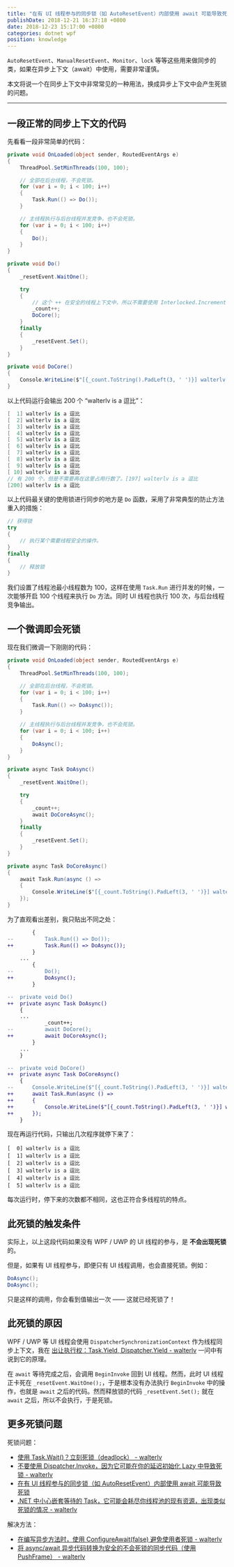 ```yaml
---
title: "在有 UI 线程参与的同步锁（如 AutoResetEvent）内部使用 await 可能导致死锁"
publishDate: 2018-12-21 16:37:18 +0800
date: 2018-12-23 15:17:00 +0800
categories: dotnet wpf
position: knowledge
---
```


`AutoResetEvent`、`ManualResetEvent`、`Monitor`、`lock` 等等这些用来做同步的类，如果在异步上下文（await）中使用，需要非常谨慎。

本文将说一个在同步上下文中非常常见的一种用法，换成异步上下文中会产生死锁的问题。

---

<div id="toc"></div>

## 一段正常的同步上下文的代码

先看看一段非常简单的代码：

```csharp
private void OnLoaded(object sender, RoutedEventArgs e)
{
    ThreadPool.SetMinThreads(100, 100);

    // 全部在后台线程，不会死锁。
    for (var i = 0; i < 100; i++)
    {
        Task.Run(() => Do());
    }

    // 主线程执行与后台线程并发竞争，也不会死锁。
    for (var i = 0; i < 100; i++)
    {
        Do();
    }
}

private void Do()
{
    _resetEvent.WaitOne();

    try
    {
        // 这个 ++ 在安全的线程上下文中，所以不需要使用 Interlocked.Increment(ref _count);
        _count++;
        DoCore();
    }
    finally
    {
        _resetEvent.Set();
    }
}

private void DoCore()
{
    Console.WriteLine($"[{_count.ToString().PadLeft(3, ' ')}] walterlv is a 逗比");
}
```

以上代码运行会输出 200 个 “walterlv is a 逗比”：

```csharp
[  1] walterlv is a 逗比
[  2] walterlv is a 逗比
[  3] walterlv is a 逗比
[  4] walterlv is a 逗比
[  5] walterlv is a 逗比
[  6] walterlv is a 逗比
[  7] walterlv is a 逗比
[  8] walterlv is a 逗比
[  9] walterlv is a 逗比
[ 10] walterlv is a 逗比
// 有 200 个，但是不需要再在这里占用行数了。[197] walterlv is a 逗比
[200] walterlv is a 逗比
```

以上代码最关键的使用锁进行同步的地方是 `Do` 函数，采用了非常典型的防止方法重入的措施：

```csharp
// 获得锁
try
{
    // 执行某个需要线程安全的操作。
}
finally
{
    // 释放锁
}
```

我们设置了线程池最小线程数为 100，这样在使用 `Task.Run` 进行并发的时候，一次能够开启 100 个线程来执行 `Do` 方法。同时 UI 线程也执行 100 次，与后台线程竞争输出。

## 一个微调即会死锁

现在我们微调一下刚刚的代码：

```csharp
private void OnLoaded(object sender, RoutedEventArgs e)
{
    ThreadPool.SetMinThreads(100, 100);

    // 全部在后台线程，不会死锁。
    for (var i = 0; i < 100; i++)
    {
        Task.Run(() => DoAsync());
    }

    // 主线程执行与后台线程并发竞争，也不会死锁。
    for (var i = 0; i < 100; i++)
    {
        DoAsync();
    }
}

private async Task DoAsync()
{
    _resetEvent.WaitOne();

    try
    {
        _count++;
        await DoCoreAsync();
    }
    finally
    {
        _resetEvent.Set();
    }
}

private async Task DoCoreAsync()
{
    await Task.Run(async () =>
    {
        Console.WriteLine($"[{_count.ToString().PadLeft(3, ' ')}] walterlv is a 逗比");
    });
}
```

为了直观看出差别，我只贴出不同之处：

```diff
        {
--          Task.Run(() => Do());
++          Task.Run(() => DoAsync());
        }
    ...
        {
--          Do();
++          DoAsync();
        }

--  private void Do()
++  private async Task DoAsync()
    {
    ...
            _count++;
--          await DoCore();
++          await DoCoreAsync();
        }
    ...
    }

--  private void DoCore()
++  private async Task DoCoreAsync()
    {
--      Console.WriteLine($"[{_count.ToString().PadLeft(3, ' ')}] walterlv is a 逗比");
++      await Task.Run(async () =>
++      {
++          Console.WriteLine($"[{_count.ToString().PadLeft(3, ' ')}] walterlv is a 逗比");
++      });
    }
```

现在再运行代码，只输出几次程序就停下来了：

```log
[  0] walterlv is a 逗比
[  1] walterlv is a 逗比
[  2] walterlv is a 逗比
[  3] walterlv is a 逗比
[  4] walterlv is a 逗比
[  5] walterlv is a 逗比
```

每次运行时，停下来的次数都不相同，这也正符合多线程坑的特点。

## 此死锁的触发条件

实际上，以上这段代码如果没有 WPF / UWP 的 UI 线程的参与，是 **不会出现死锁** 的。

但是，如果有 UI 线程参与，即便只有 UI 线程调用，也会直接死锁。例如：

```csharp
DoAsync();
DoAsync();
```

只是这样的调用，你会看到值输出一次 —— 这就已经死锁了！

## 此死锁的原因

WPF / UWP 等 UI 线程会使用 `DispatcherSynchronizationContext` 作为线程同步上下文，我在 [出让执行权：Task.Yield, Dispatcher.Yield - walterlv](/post/yield-in-task-dispatcher.html) 一问中有说到它的原理。

在 `await` 等待完成之后，会调用 `BeginInvoke` 回到 UI 线程。然而，此时 UI 线程正卡死在 `_resetEvent.WaitOne();`，于是根本没有办法执行 `BeginInvoke` 中的操作，也就是 `await` 之后的代码。然而释放锁的代码 `_resetEvent.Set();` 就在 `await` 之后，所以不会执行，于是死锁。

## 更多死锁问题

死锁问题：

- [使用 Task.Wait()？立刻死锁（deadlock） - walterlv](/post/deadlock-in-task-wait.html)
- [不要使用 Dispatcher.Invoke，因为它可能在你的延迟初始化 Lazy<T> 中导致死锁 - walterlv](/post/deadlock-of-invoke-in-lazy.html)
- [在有 UI 线程参与的同步锁（如 AutoResetEvent）内部使用 await 可能导致死锁](/post/deadlock-if-await-in-ui-lock-context.html)
- [.NET 中小心嵌套等待的 Task，它可能会耗尽你线程池的现有资源，出现类似死锁的情况 - walterlv](/post/task-wait-may-cause-long-time-waiting.html)

解决方法：

- [在编写异步方法时，使用 ConfigureAwait(false) 避免使用者死锁 - walterlv](/post/using-configure-await-to-avoid-deadlocks.html)
- [将 async/await 异步代码转换为安全的不会死锁的同步代码（使用 PushFrame） - walterlv](/post/convert-async-to-sync-by-push-frame.html)
